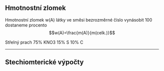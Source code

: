 ## Hmotnostní zlomek

Hmotnostní zlomek w(A) látky ve směsi
bezrozměrné číslo
vynásobit 100 dostaneme procento
$$w(A)=\frac{m(A)}{m(celk.)}$$


Střelný prach
75% KNO3
15% S
10% C

---


## Stechiomterické výpočty
